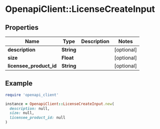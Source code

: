 # OpenapiClient::LicenseCreateInput

## Properties

| Name | Type | Description | Notes |
| ---- | ---- | ----------- | ----- |
| **description** | **String** |  | [optional] |
| **size** | **Float** |  | [optional] |
| **licensee_product_id** | **String** |  | [optional] |

## Example

```ruby
require 'openapi_client'

instance = OpenapiClient::LicenseCreateInput.new(
  description: null,
  size: null,
  licensee_product_id: null
)
```

